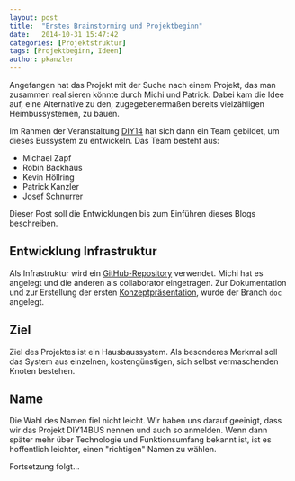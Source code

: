 ```yaml
---
layout: post
title:  "Erstes Brainstorming und Projektbeginn"
date:   2014-10-31 15:47:42
categories: [Projektstruktur]
tags: [Projektbeginn, Ideen]
author: pkanzler
---
```


Angefangen hat das Projekt mit der Suche nach einem Projekt, das man zusammen realisieren könnte durch Michi und Patrick.
Dabei kam die Idee auf, eine Alternative zu den, zugegebenermaßen bereits vielzähligen Heimbussystemen, zu bauen.

Im Rahmen der Veranstaltung [DIY14][diy14] hat sich dann ein Team gebildet, um dieses Bussystem zu entwickeln.
Das Team besteht aus:

* Michael Zapf
* Robin Backhaus
* Kevin Höllring
* Patrick Kanzler
* Josef Schnurrer

Dieser Post soll die Entwicklungen bis zum Einführen dieses Blogs beschreiben.

## Entwicklung Infrastruktur
Als Infrastruktur wird ein [GitHub-Repository][github] verwendet.
Michi hat es angelegt und die anderen als collaborator eingetragen.
Zur Dokumentation und zur Erstellung der ersten [Konzeptpräsentation][presentation], wurde der Branch `doc` angelegt.

## Ziel
Ziel des Projektes ist ein Hausbaussystem.
Als besonderes Merkmal soll das System aus einzelnen, kostengünstigen, sich selbst vermaschenden Knoten bestehen.

## Name
Die Wahl des Namen fiel nicht leicht.
Wir haben uns darauf geeinigt, dass wir das Projekt DIY14BUS nennen und auch so anmelden.
Wenn dann später mehr über Technologie und Funktionsumfang bekannt ist, ist es hoffentlich leichter, einen "richtigen" Namen zu wählen.




Fortsetzung folgt...



[diy14]: http://www7.cs.fau.de/de/teaching/diy-2014w/
[github]: https://github.com/michz/diy14bus
[presentation]: https://github.com/michz/diy14bus/tree/doc/doc
